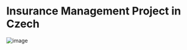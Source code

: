 # Insurance Management Project in Czech
![image](https://user-images.githubusercontent.com/127994243/233847796-1b1f920c-5017-4364-8797-5efae706ae06.png)
